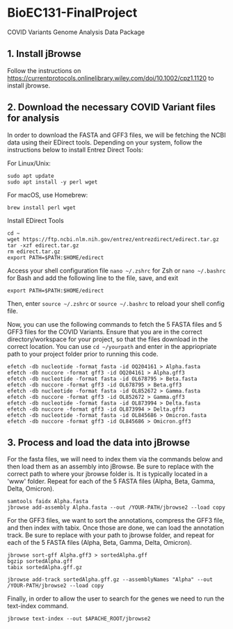 # BioEC131-FinalProject
COVID Variants Genome Analysis Data Package

## 1. Install jBrowse
Follow the instructions on https://currentprotocols.onlinelibrary.wiley.com/doi/10.1002/cpz1.1120 to install jbrowse.

## 2. Download the necessary COVID Variant files for analysis
In order to download the FASTA and GFF3 files, we will be fetching the NCBI data using their EDirect tools. Depending on your system, follow the instructions below to install Entrez Direct Tools:

For Linux/Unix:
```
sudo apt update
sudo apt install -y perl wget
```

For macOS, use Homebrew:
```
brew install perl wget
```

Install EDirect Tools
```
cd ~
wget https://ftp.ncbi.nlm.nih.gov/entrez/entrezdirect/edirect.tar.gz
tar -xzf edirect.tar.gz
rm edirect.tar.gz
export PATH=$PATH:$HOME/edirect
```

Access your shell configuration file ```nano ~/.zshrc``` for Zsh or ```nano ~/.bashrc``` for Bash
and add the following line to the file, save, and exit
```
export PATH=$PATH:$HOME/edirect
```
Then, enter ```source ~/.zshrc``` or ```source ~/.bashrc``` to reload your shell config file.


Now, you can use the following commands to fetch the 5 FASTA files and 5 GFF3 files for the COVID Variants. Ensure that you are in the correct directory/workspace for your project, so that the files download in the correct location. You can use ```cd ~/yourpath``` and enter in the appriopriate path to your project folder prior to running this code.
```
efetch -db nucleotide -format fasta -id OQ204161 > Alpha.fasta
efetch -db nuccore -format gff3 -id OQ204161 > Alpha.gff3
efetch -db nucleotide -format fasta -id OL678795 > Beta.fasta
efetch -db nuccore -format gff3 -id OL678795 > Beta.gff3
efetch -db nucleotide -format fasta -id OL852672 > Gamma.fasta
efetch -db nuccore -format gff3 -id OL852672 > Gamma.gff3
efetch -db nucleotide -format fasta -id OL873994 > Delta.fasta
efetch -db nuccore -format gff3 -id OL873994 > Delta.gff3
efetch -db nucleotide -format fasta -id OL845686 > Omicron.fasta
efetch -db nuccore -format gff3 -id OL845686 > Omicron.gff3
```

## 3. Process and load the data into jBrowse
For the fasta files, we will need to index them via the commands below and then load them as an assembly into jBrowse. Be sure to replace with the correct path to where your jbrowse folder is. It is typically located in a 'www' folder. Repeat for each of the 5 FASTA files (Alpha, Beta, Gamma, Delta, Omicron).
```
samtools faidx Alpha.fasta
jbrowse add-assembly Alpha.fasta --out /YOUR-PATH/jbrowse2 --load copy
```

For the GFF3 files, we want to sort the annotations, compress the GFF3 file, and then index with tabix. Once those are done, we can load the annotation track. Be sure to replace with your path to jbrowse folder, and repeat for each of the 5 FASTA files (Alpha, Beta, Gamma, Delta, Omicron).
```
jbrowse sort-gff Alpha.gff3 > sortedAlpha.gff
bgzip sortedAlpha.gff
tabix sortedAlpha.gff.gz

jbrowse add-track sortedAlpha.gff.gz --assemblyNames "Alpha" --out /YOUR-PATH/jbrowse2 --load copy
```

Finally, in order to allow the user to search for the genes we need to run the text-index command.
```
jbrowse text-index --out $APACHE_ROOT/jbrowse2
```
